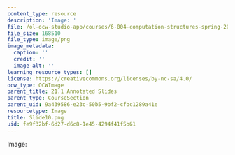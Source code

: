 ```yaml
---
content_type: resource
description: 'Image: '
file: /ol-ocw-studio-app/courses/6-004-computation-structures-spring-2017/fe9f32bf6d27d6c81e454294f41f5b61_Slide10.png
file_size: 168510
file_type: image/png
image_metadata:
  caption: ''
  credit: ''
  image-alt: ''
learning_resource_types: []
license: https://creativecommons.org/licenses/by-nc-sa/4.0/
ocw_type: OCWImage
parent_title: 21.1 Annotated Slides
parent_type: CourseSection
parent_uid: 9a439586-e23c-50b5-9bf2-cfbc1289a41e
resourcetype: Image
title: Slide10.png
uid: fe9f32bf-6d27-d6c8-1e45-4294f41f5b61
---
```

Image: 